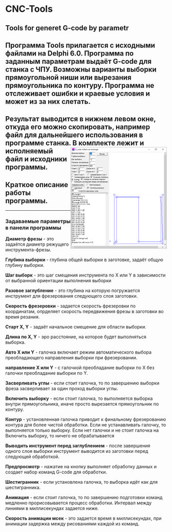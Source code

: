 # CNC-Tools
## Tools for generet G-code by parametr
Программа Tools прилагается с исходными файлами на Delphi 6.0.
Программа по заданным параметрам выдаёт G-code для станка с ЧПУ.
Возможны варианты выборки прямоугольной ниши или 
вырезания прямоугольника по контуру.
Программа не отслеживает ошибки и краевые условия и может из за них слетать.
---

Результат выводится в нижнем левом окне, откуда его можно скопировать,
например файл для дальнейшего использования в программе станка.
<img src="Tools.png" width="300" style="float:right"/>
В комплекте лежит и исполняемый	файл и исходники программы.
---

## Краткое описание работы программы.
---
### Задаваемые параметры в панели программы

**Диаметр фрезы** - это задаётся диаметр режущего инструмента-фрезы.

**Глубина выборки** - глубина общей выборки в заготовке, задаёт общую глубину выборки.

**Шаг выборк** - это шаг смещения инструмента по X или Y в зависимости от
             выбранной ориентации выполнения выборки

**Разовое заглубление** - это глубина на которую погружается инструмент
                      для фрезерования следующего слоя заготовки.
					  
**Скорость фрезеровки** - задается скорость фрезеровки по координатам,
                      опрделяет скорость передвижения фрезы в заготовки
					  во время резания.

**Старт X, Y** - задаёт начальное смещение для области выборки.

**Длина по X, Y** - эро расстояние, на которое будет выполняться выборка.

**Авто X или Y** - галочка включает режим автоматического выбора преобладающего
               направления выборки при фрезеровании.

**направление X или Y** - с галочкой преобладание выборки по X
                      без галочки преобладание выборки по Y.

**Засверливать углы** - если стоит галочка, то по завершению выборки фреза
                    засверливает за один проход выборки углы.

**Включить выборку** - если стоит галочка, то выполняется выборка внутри
                   прямоугольника, иначе просто вырезается прямоугольник по контуру.

**Контур** - установленная галочка приводит к финальному фрезерованию контура для более
         чистой обработки. Если не устанавливать галочку, то выполняется только выборку.
		 Если нет галочки и не стоит галочка на Включить выборку, то ничего не обрабатывается

**Выводить инструмент перед заглублением** - после завершения одного слоя выборки инструмент
                                         выводится из заготовки перед следующей обработкой.

**Предпросмотр** - нажатие на кнопку выполняет обработку данных и создает набор
               команд G-code для обработки.

**Шестигранник** - если установлена галочка, то выборка идёт как для шестигранника.

**Анимация** - если стоит галочка, то по завершению подготовки команд медленно
           прорисовывается процесс обработки.
           Интервал между линиями в миллисекундах задается ниже.

**Скорость анимации мсек** - это задается время в миллисекундах, при анимации
                         задержка между рисованиями каждой из команд.


